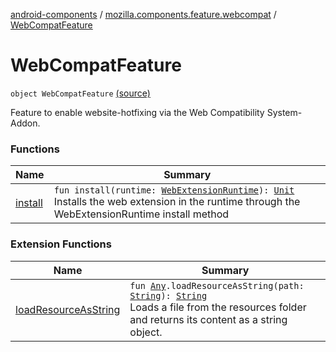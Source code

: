 [android-components](../../index.md) / [mozilla.components.feature.webcompat](../index.md) / [WebCompatFeature](./index.md)

# WebCompatFeature

`object WebCompatFeature` [(source)](https://github.com/mozilla-mobile/android-components/blob/master/components/feature/webcompat/src/main/java/mozilla/components/feature/webcompat/WebCompatFeature.kt#L13)

Feature to enable website-hotfixing via the Web Compatibility System-Addon.

### Functions

| Name | Summary |
|---|---|
| [install](install.md) | `fun install(runtime: `[`WebExtensionRuntime`](../../mozilla.components.concept.engine.webextension/-web-extension-runtime/index.md)`): `[`Unit`](https://kotlinlang.org/api/latest/jvm/stdlib/kotlin/-unit/index.html)<br>Installs the web extension in the runtime through the WebExtensionRuntime install method |

### Extension Functions

| Name | Summary |
|---|---|
| [loadResourceAsString](../../mozilla.components.support.test.file/kotlin.-any/load-resource-as-string.md) | `fun `[`Any`](https://kotlinlang.org/api/latest/jvm/stdlib/kotlin/-any/index.html)`.loadResourceAsString(path: `[`String`](https://kotlinlang.org/api/latest/jvm/stdlib/kotlin/-string/index.html)`): `[`String`](https://kotlinlang.org/api/latest/jvm/stdlib/kotlin/-string/index.html)<br>Loads a file from the resources folder and returns its content as a string object. |
